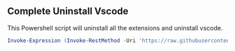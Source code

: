 ## Complete Uninstall Vscode

This Powershell script will uninstall all the extensions and uninstall vscode.

```ps1
Invoke-Expression (Invoke-RestMethod -Uri 'https://raw.githubusercontent.com/writedev/CompleteUninstallVscode/refs/heads/main/script.ps1)
```
